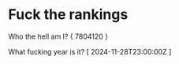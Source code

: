 # Fuck the rankings

Who the hell am I?
{ 7804120 }

What fucking year is it?
[ 2024-11-28T23:00:00Z ]
